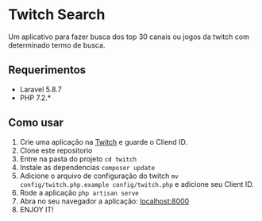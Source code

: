 # Twitch Search
Um aplicativo para fazer busca dos top 30 canais ou jogos da twitch com determinado termo de busca.

## Requerimentos
- Laravel 5.8.7
- PHP     7.2.*

## Como usar
1. Crie uma aplicação na [Twitch](https://dev.twitch.tv/docs/v5/#getting-a-client-id) e guarde o Cliend ID.
2. Clone este repositorio
3. Entre na pasta do projeto `cd twitch`
4. Instale as dependencias `composer update`
5. Adicione o arquivo de configuração do twitch `mv config/twitch.php.example config/twitch.php` e adicione seu Client ID.
6. Rode a aplicação `php artisan serve`
7. Abra no seu navegador a aplicação: [localhost:8000](localhost:8000)
8. ENJOY IT!
